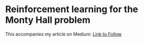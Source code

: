 # Reinforcement learning for the Monty Hall problem

This accompanies my article on Medium: [Link to Follow]()

